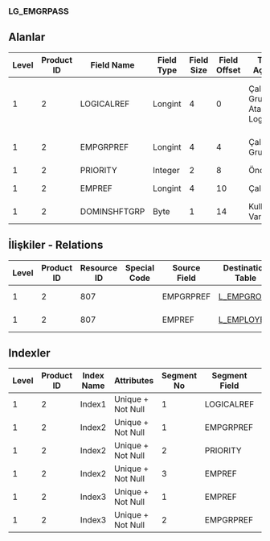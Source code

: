 ### LG_EMGRPASS

## Alanlar

**Level**|**Product ID**|**Field Name**|**Field Type**|**Field Size**|**Field Offset**|**Türkçe Açıklama**|**Expression**
-----|-----|-----|-----|-----|-----|-----|-----
1|2|LOGICALREF|Longint|4|0|Çalışan Grup Ataması Log. Ref.|Employee Group Assignment Logical Reference
1|2|EMPGRPREF|Longint|4|4|Çalışan Grup Ref.|Employee Group Reference
1|2|PRIORITY|Integer|2|8|Öncelik|Priority
1|2|EMPREF|Longint|4|10|Çalışan Ref.|Employee Reference
1|2|DOMINSHFTGRP|Byte|1|14|Kullanılacak Vardiya|Its Shift Will Be Used

## İlişkiler - Relations
**Level**|**Product ID**|**Resource ID**|**Special Code**|**Source Field**|**Destination Table**|**Destination Field**|**Relation Type**|**Extra Condition**
-----|-----|-----|-----|-----|-----|-----|-----|-----
1|2|807||EMPGRPREF|[L_EMPGROUP](../L_EMPGROUP "L_EMPGROUP")|LOGICALREF|one-to-one|
1|2|807||EMPREF|[L_EMPLOYEE](../L_EMPLOYEE "L_EMPLOYEE")|LOGICALREF|one-to-one|

## Indexler
**Level**|**Product ID**|**Index Name**|**Attributes**|**Segment No**|**Segment Field**|**Sense**
-----|-----|-----|-----|-----|-----|-----
1|2|Index1|Unique + Not Null|1|LOGICALREF|Ascending
1|2|Index2|Unique + Not Null|1|EMPGRPREF|Ascending
1|2|Index2|Unique + Not Null|2|PRIORITY|Ascending
1|2|Index2|Unique + Not Null|3|EMPREF|Ascending
1|2|Index3|Unique + Not Null|1|EMPREF|Ascending
1|2|Index3|Unique + Not Null|2|EMPGRPREF|Ascending
